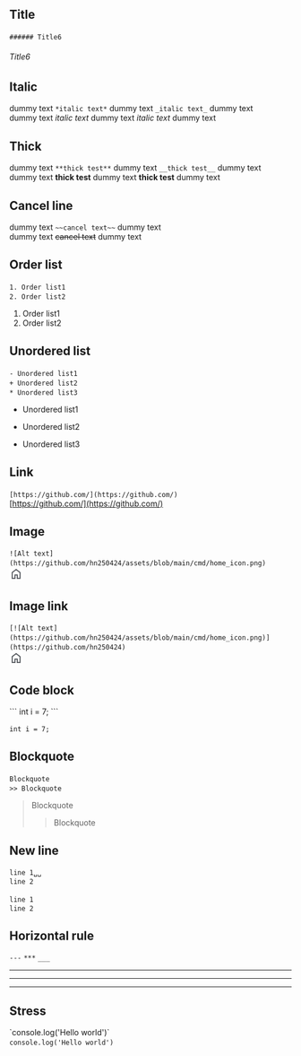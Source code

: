 ## Title
`###### Title6`
###### Title6

## Italic
dummy text `*italic text*` dummy text `_italic text_` dummy text  
dummy text *italic text* dummy text _italic text_ dummy text

## Thick
dummy text `**thick test**` dummy text `__thick test__` dummy text  
dummy text **thick test** dummy text __thick test__ dummy text

## Cancel line
dummy text `~~cancel text~~` dummy text  
dummy text ~~cancel text~~ dummy text

## Order list  
`1. Order list1`  
`2. Order list2`

1. Order list1
2. Order list2

## Unordered list
`- Unordered list1`  
`+ Unordered list2`  
`* Unordered list3`

- Unordered list1  
+ Unordered list2
* Unordered list3

## Link
`[https://github.com/](https://github.com/)`  
[https://github.com/](https://github.com/)  

## Image
`![Alt text](https://github.com/hn250424/assets/blob/main/cmd/home_icon.png)`  
![Alt text](https://github.com/hn250424/assets/blob/main/cmd/home_icon.png)

## Image link
`[![Alt text](https://github.com/hn250424/assets/blob/main/cmd/home_icon.png)](https://github.com/hn250424)`  
[![Alt text](https://github.com/hn250424/assets/blob/main/cmd/home_icon.png)](https://github.com/hn250424)

## Code block  
\`\`\`
int i = 7;
\`\`\`
```
int i = 7;
```

## Blockquote
`Blockquote`  
`>> Blockquote`
> Blockquote
>> Blockquote

## New line
```
line 1␣␣  
line 2

line 1  
line 2
```

## Horizontal rule
`---`
`***`
`___`
  
  
---
***
___

## Stress
\`console.log('Hello world')\`  
`console.log('Hello world')`
